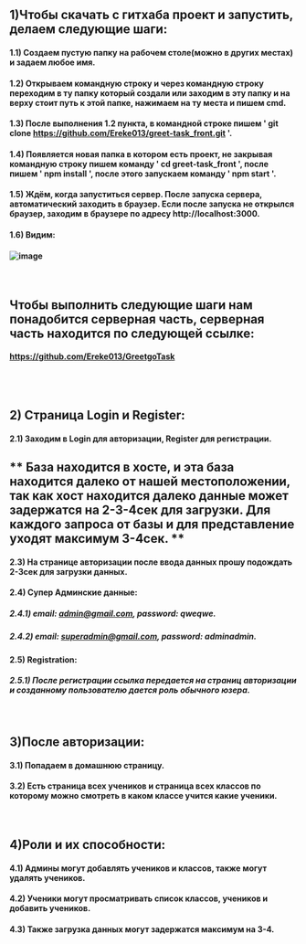 ## 1)Чтобы скачать с гитхаба проект и запустить, делаем следующие шаги:
#### 1.1) Создаем пустую папку на рабочем столе(можно в других местах) и задаем любое имя.
#### 1.2) Открываем командную строку и через командную строку переходим в ту папку который создали или заходим в эту папку и на верху стоит путь к этой папке, нажимаем на ту места и пишем cmd.
#### 1.3) После выполнения 1.2 пункта, в командной строке пишем ' git clone https://github.com/Ereke013/greet-task_front.git '.
#### 1.4) Появляется новая папка в котором есть проект, не закрывая командную строку пишем команду ' cd greet-task_front ', после пишем ' npm install ', после этого запускаем команду ' npm start '.
#### 1.5) Ждём, когда запуститься сервер. После запуска сервера, автоматический заходить в браузер. Если после запуска не открылся браузер, заходим в браузере по адресу http://localhost:3000.
#### 1.6) Видим: 
#### ![image](https://user-images.githubusercontent.com/51377709/118414553-157a0f00-b6c7-11eb-9695-15607b3c6f54.png)
<br />

## Чтобы выполнить следующие шаги нам понадобится серверная часть, серверная часть находится по следующей ссылке:
#### https://github.com/Ereke013/GreetgoTask

<br />

<br />

## 2) Страница Login и Register:
#### 2.1) Заходим в Login для авторизации, Register для регистрации.


## ** База находится в хосте, и эта база находится далеко от нашей местоположении, так как хост находится далеко данные может задержатся на 2-3-4сек для загрузки. Для каждого запроса от базы и для представление уходят максимум 3-4сек. **

#### 2.3) На странице авторизации после ввода данных прошу подождать 2-3сек для загрузки данных.
#### 2.4) Супер Админские данные:
##### 2.4.1) email: admin@gmail.com, password: qweqwe.
##### 2.4.2) email: superadmin@gmail.com, password: adminadmin.

#### 2.5) Registration:
##### 2.5.1) После регистрации ссылка передается на страниц авторизации и созданному пользователю дается роль обычного юзера.

<br />

## 3)После авторизации:
#### 3.1) Попадаем в домашнюю страницу.
#### 3.2) Есть страница всех учеников и страница всех классов по которому можно смотреть в каком классе учится какие ученики.

<br />

## 4)Роли и их способности:
#### 4.1) Админы могут добавлять учеников и классов, также могут удалять учеников.
#### 4.2) Ученики могут просматривать список классов, учеников и добавить учеников.
#### 4.3) Также загрузка данных могут задержатся максимум на 3-4.
